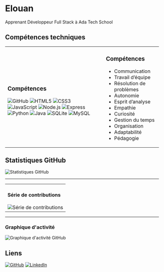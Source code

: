 # Elouan

Apprenant Développeur Full Stack à Ada Tech School

## Compétences techniques
<table><tr>
<td>
<h3>Compétences</h3>
<div>
<img alt="GitHub" src="https://img.shields.io/badge/GitHub-181717?style=flat&logo=github&logoColor=white" />
<img alt="HTML5" src="https://img.shields.io/badge/HTML5-E34F26?style=flat&logo=html5&logoColor=white" />
<img alt="CSS3" src="https://img.shields.io/badge/CSS3-1572B6?style=flat&logo=css3&logoColor=white" />
<img alt="JavaScript" src="https://img.shields.io/badge/JavaScript-F7DF1E?style=flat&logo=javascript&logoColor=white" />
<img alt="Node.js" src="https://img.shields.io/badge/Node.js-339933?style=flat&logo=nodedotjs&logoColor=white" />
<img alt="Express" src="https://img.shields.io/badge/Express-000000?style=flat&logo=express&logoColor=white" />
<img alt="Python" src="https://img.shields.io/badge/Python-3776AB?style=flat&logo=python&logoColor=white" />
<img alt="Java" src="https://img.shields.io/badge/Java-007396?style=flat&logo=coffeescript&logoColor=white" />
<img alt="SQLite" src="https://img.shields.io/badge/SQLite-003B57?style=flat&logo=sqlite&logoColor=white" />
<img alt="MySQL" src="https://img.shields.io/badge/MySQL-4479A1?style=flat&logo=mysql&logoColor=white" />
</div>
</td>
<td>
<h3>Compétences</h3>
<ul>
<li>Communication</li>
<li>Travail d’équipe</li>
<li>Résolution de problèmes</li>
<li>Autonomie</li>
<li>Esprit d’analyse</li>
<li>Empathie</li>
<li>Curiosité</li>
<li>Gestion du temps</li>
<li>Organisation</li>
<li>Adaptabilité</li>
<li>Pédagogie</li>
</ul>
</td>
</tr></table>

## Statistiques GitHub
![Statistiques GitHub](https://github-readme-stats.vercel.app/api?username=DwoDwoS&show_icons=true&theme=tokyonight)

---

<table><tr>
<td valign="top">
<h4>Série de contributions</h4>
<img alt="Série de contributions" src="https://streak-stats.demolab.com?user=DwoDwoS&theme=dracula&hide_border=true" />
</td>
</tr></table>

---

### Graphique d'activité
![Graphique d'activité GitHub](https://github-readme-activity-graph.vercel.app/graph?username=DwoDwoS&theme=dracula)

## Liens
[![GitHub](https://img.shields.io/badge/GitHub-181717?logo=github&logoColor=white)](https://github.com/DwoDwoS/)
[![LinkedIn](https://img.shields.io/badge/LinkedIn-0A66C2?logo=linkedin&logoColor=white)](https://www.linkedin.com/in/elouan-gauriaud/)
